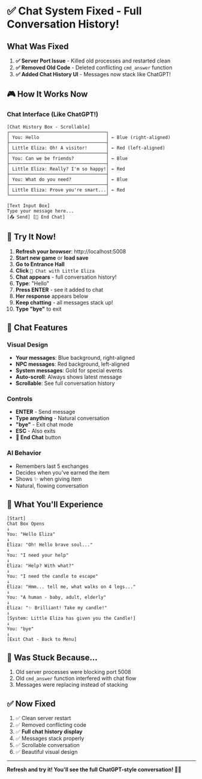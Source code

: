 # ✅ Chat System Fixed - Full Conversation History!

## What Was Fixed

1. **✅ Server Port Issue** - Killed old processes and restarted clean
2. **✅ Removed Old Code** - Deleted conflicting `cmd_answer` function
3. **✅ Added Chat History UI** - Messages now stack like ChatGPT!

## 🎮 How It Works Now

### Chat Interface (Like ChatGPT!)
```
[Chat History Box - Scrollable]
┌────────────────────────────────────┐
│ You: Hello                         │ ← Blue (right-aligned)
├────────────────────────────────────┤
│ Little Eliza: Oh! A visitor!       │ ← Red (left-aligned)
├────────────────────────────────────┤
│ You: Can we be friends?            │ ← Blue
├────────────────────────────────────┤
│ Little Eliza: Really? I'm so happy!│ ← Red
├────────────────────────────────────┤
│ You: What do you need?             │ ← Blue
├────────────────────────────────────┤
│ Little Eliza: Prove you're smart...│ ← Red
└────────────────────────────────────┘

[Text Input Box]
Type your message here...
[📤 Send] [🚪 End Chat]
```

## 🎯 Try It Now!

1. **Refresh your browser**: http://localhost:5008
2. **Start new game** or **load save**
3. **Go to Entrance Hall**
4. **Click** `💬 Chat with Little Eliza`
5. **Chat appears** - full conversation history!
6. **Type**: "Hello"
7. **Press ENTER** - see it added to chat
8. **Her response** appears below
9. **Keep chatting** - all messages stack up!
10. **Type "bye"** to exit

## 💬 Chat Features

### Visual Design
- **Your messages**: Blue background, right-aligned
- **NPC messages**: Red background, left-aligned
- **System messages**: Gold for special events
- **Auto-scroll**: Always shows latest message
- **Scrollable**: See full conversation history

### Controls
- **ENTER** - Send message
- **Type anything** - Natural conversation
- **"bye"** - Exit chat mode
- **ESC** - Also exits
- **🚪 End Chat** button

### AI Behavior
- Remembers last 5 exchanges
- Decides when you've earned the item
- Shows ✨ when giving item
- Natural, flowing conversation

## 🎉 What You'll Experience

```
[Start]
Chat Box Opens
↓
You: "Hello Eliza"
↓
Eliza: "Oh! Hello brave soul..."
↓
You: "I need your help"
↓
Eliza: "Help? With what?"
↓
You: "I need the candle to escape"
↓
Eliza: "Hmm... tell me, what walks on 4 legs..."
↓
You: "A human - baby, adult, elderly"
↓
Eliza: "✨ Brilliant! Take my candle!"
↓
[System: Little Eliza has given you the Candle!]
↓
You: "bye"
↓
[Exit Chat - Back to Menu]
```

## 🐛 Was Stuck Because...

1. Old server processes were blocking port 5008
2. Old `cmd_answer` function interfered with chat flow
3. Messages were replacing instead of stacking

## ✅ Now Fixed

1. ✅ Clean server restart
2. ✅ Removed conflicting code
3. ✅ **Full chat history display**
4. ✅ Messages stack properly
5. ✅ Scrollable conversation
6. ✅ Beautiful visual design

---

**Refresh and try it! You'll see the full ChatGPT-style conversation! 💬👻**

